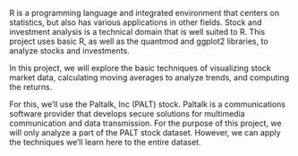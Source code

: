 R is a programming language and integrated environment that centers on statistics, but also has various applications in other fields. Stock and investment analysis is a technical domain that is well suited to R. This project uses basic R, as well as the quantmod and ggplot2 libraries, to analyze stocks and investments.

In this project, we will explore the basic techniques of visualizing stock market data, calculating moving averages to analyze trends, and computing the returns.

For this, we’ll use the Paltalk, Inc (PALT) stock. Paltalk is a communications software provider that develops secure solutions for multimedia communication and data transmission. For the purpose of this project, we will only analyze a part of the PALT stock dataset. However, we can apply the techniques we’ll learn here to the entire dataset.
